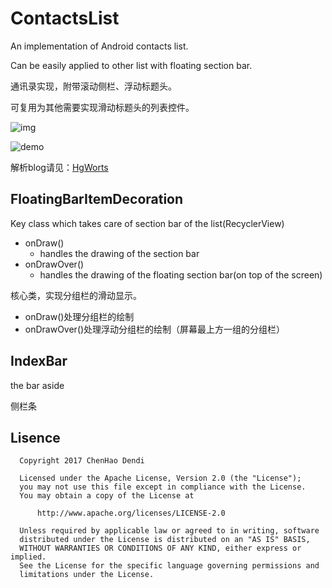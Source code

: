 # ContactsList
An implementation of Android contacts list.

Can be easily applied to other list with floating section bar.

通讯录实现，附带滚动侧栏、浮动标题头。

可复用为其他需要实现滑动标题头的列表控件。

![img](https://github.com/hgDendi/ContactsList/blob/master/img/ContactsListDemo.gif)

![demo](https://github.com/hgDendi/ContactsList/blob/master/img/ContactsListDemo2.gif)

解析blog请见：[HgWorts](http://www.hgworts.tech/android/2017/01/04/Android%E9%80%9A%E8%AE%AF%E5%BD%95%E5%AE%9E%E7%8E%B0)

## FloatingBarItemDecoration

Key class which takes care of section bar of the list(RecyclerView)

- onDraw() 
  - handles the drawing of the section bar
- onDrawOver()
  - handles the drawing of the floating section bar(on top of the screen)

核心类，实现分组栏的滑动显示。

* onDraw()处理分组栏的绘制
* onDrawOver()处理浮动分组栏的绘制（屏幕最上方一组的分组栏）

## IndexBar

the bar aside

侧栏条

## Lisence

```
  Copyright 2017 ChenHao Dendi
 
  Licensed under the Apache License, Version 2.0 (the "License");
  you may not use this file except in compliance with the License.
  You may obtain a copy of the License at
 
      http://www.apache.org/licenses/LICENSE-2.0
 
  Unless required by applicable law or agreed to in writing, software
  distributed under the License is distributed on an "AS IS" BASIS,
  WITHOUT WARRANTIES OR CONDITIONS OF ANY KIND, either express or implied.
  See the License for the specific language governing permissions and
  limitations under the License.
```